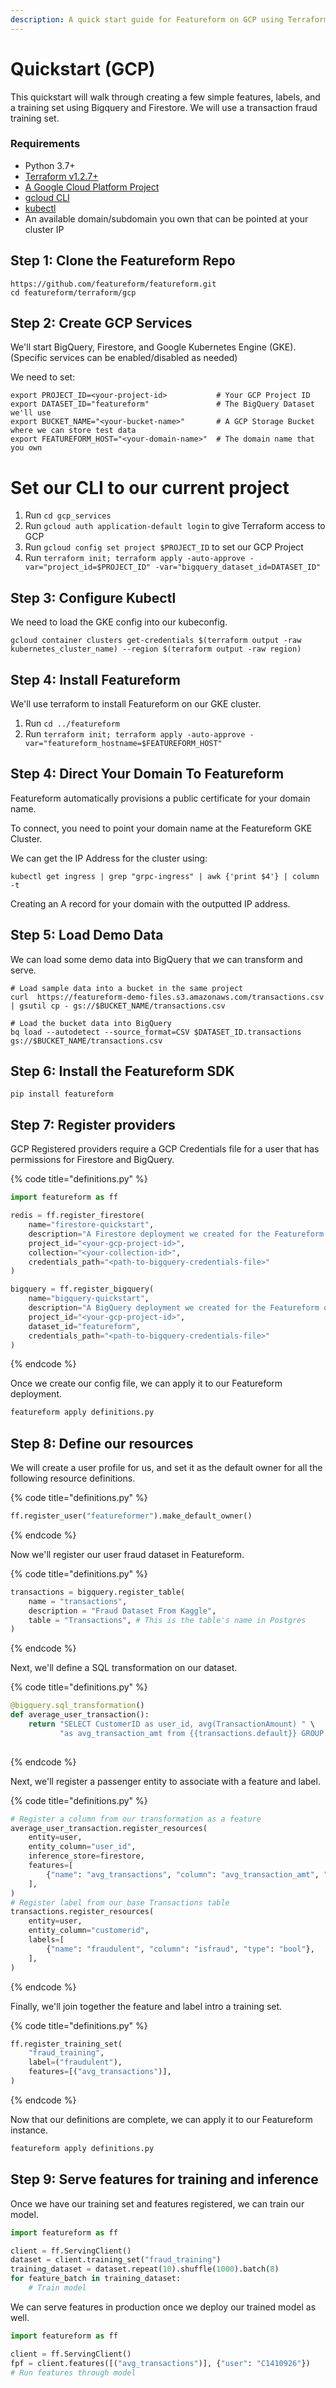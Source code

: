```yaml
---
description: A quick start guide for Featureform on GCP using Terraform.
---
```


# Quickstart (GCP)

This quickstart will walk through creating a few simple features, labels, and a training set using Bigquery and Firestore. 
We will use a transaction fraud training set.

### Requirements

- Python 3.7+
- [Terraform v1.2.7+](https://www.terraform.io/downloads)
- [A Google Cloud Platform Project](https://cloud.google.com/)
- [gcloud CLI](https://cloud.google.com/sdk/gcloud)
- [kubectl](https://kubernetes.io/docs/tasks/tools/)
- An available domain/subdomain you own that can be pointed at your cluster IP

## Step 1: Clone the Featureform Repo
```shell
https://github.com/featureform/featureform.git
cd featureform/terraform/gcp
```

## Step 2: Create GCP Services
We'll start BigQuery, Firestore, and Google Kubernetes Engine (GKE). (Specific services can be enabled/disabled as needed)

We need to set:
```shell
export PROJECT_ID=<your-project-id>           # Your GCP Project ID
export DATASET_ID="featureform"               # The BigQuery Dataset we'll use
export BUCKET_NAME="<your-bucket-name>"       # A GCP Storage Bucket where we can store test data
export FEATUREFORM_HOST="<your-domain-name>"  # The domain name that you own
```
# Set our CLI to our current project

1. Run ``cd gcp_services``
2. Run ``gcloud auth application-default login`` to give Terraform access to GCP
3. Run ``gcloud config set project $PROJECT_ID`` to set our GCP Project
4. Run ``terraform init; terraform apply -auto-approve -var="project_id=$PROJECT_ID" -var="bigquery_dataset_id=DATASET_ID"``

## Step 3: Configure Kubectl
We need to load the GKE config into our kubeconfig.

``gcloud container clusters get-credentials $(terraform output -raw kubernetes_cluster_name) --region $(terraform output -raw region)``

## Step 4: Install Featureform
We'll use terraform to install Featureform on our GKE cluster.

1. Run ``cd ../featureform``
2. Run ``terraform init; terraform apply -auto-approve -var="featureform_hostname=$FEATUREFORM_HOST"``

## Step 4: Direct Your Domain To Featureform

Featureform automatically provisions a public certificate for your domain name. 

To connect, you need to point your domain name at the Featureform GKE Cluster.

We can get the IP Address for the cluster using:
```shell
kubectl get ingress | grep "grpc-ingress" | awk {'print $4'} | column -t
```

Creating an A record for your domain with the outputted IP address. 


## Step 5: Load Demo Data
We can load some demo data into BigQuery that we can transform and serve.

```shell
# Load sample data into a bucket in the same project
curl  https://featureform-demo-files.s3.amazonaws.com/transactions.csv | gsutil cp - gs://$BUCKET_NAME/transactions.csv

# Load the bucket data into BigQuery
bq load --autodetect --source_format=CSV $DATASET_ID.transactions gs://$BUCKET_NAME/transactions.csv
```

## Step 6: Install the Featureform SDK

```
pip install featureform
```

## Step 7: Register providers
GCP Registered providers require a GCP Credentials file for a user that has permissions for Firestore and BigQuery.

{% code title="definitions.py" %}
```python
import featureform as ff

redis = ff.register_firestore(
    name="firestore-quickstart",
    description="A Firestore deployment we created for the Featureform quickstart",
    project_id="<your-gcp-project-id>",
    collection="<your-collection-id>",
    credentials_path="<path-to-bigquery-credentials-file>" 
)

bigquery = ff.register_bigquery(
    name="bigquery-quickstart",
    description="A BigQuery deployment we created for the Featureform quickstart",
    project_id="<your-gcp-project-id>",
    dataset_id="featureform",
    credentials_path="<path-to-bigquery-credentials-file>"
)
```
{% endcode %}

Once we create our config file, we can apply it to our Featureform deployment.

```bash
featureform apply definitions.py
```

## Step 8: Define our resources

We will create a user profile for us, and set it as the default owner for all the following resource definitions.

{% code title="definitions.py" %}
```python
ff.register_user("featureformer").make_default_owner()
```
{% endcode %}

Now we'll register our  user fraud dataset in Featureform.

{% code title="definitions.py" %}
```python
transactions = bigquery.register_table(
    name = "transactions",
    description = "Fraud Dataset From Kaggle",
    table = "Transactions", # This is the table's name in Postgres
)
```
{% endcode %}

Next, we'll define a SQL transformation on our dataset.

{% code title="definitions.py" %}
```python
@bigquery.sql_transformation()
def average_user_transaction():
    return "SELECT CustomerID as user_id, avg(TransactionAmount) " \
           "as avg_transaction_amt from {{transactions.default}} GROUP BY user_id"
    
```
{% endcode %}

Next, we'll register a passenger entity to associate with a feature and label.

{% code title="definitions.py" %}
```python
# Register a column from our transformation as a feature
average_user_transaction.register_resources(
    entity=user,
    entity_column="user_id",
    inference_store=firestore,
    features=[
        {"name": "avg_transactions", "column": "avg_transaction_amt", "type": "float32"},
    ],
)
# Register label from our base Transactions table
transactions.register_resources(
    entity=user,
    entity_column="customerid",
    labels=[
        {"name": "fraudulent", "column": "isfraud", "type": "bool"},
    ],
)
```
{% endcode %}

Finally, we'll join together the feature and label intro a training set.

{% code title="definitions.py" %}
```python
ff.register_training_set(
    "fraud_training",
    label=("fraudulent"),
    features=[("avg_transactions")],
)
```
{% endcode %}

Now that our definitions are complete, we can apply it to our Featureform instance.

```bash
featureform apply definitions.py
```

## Step 9: Serve features for training and inference

Once we have our training set and features registered, we can train our model.

```python
import featureform as ff

client = ff.ServingClient()
dataset = client.training_set("fraud_training")
training_dataset = dataset.repeat(10).shuffle(1000).batch(8)
for feature_batch in training_dataset:
    # Train model
```

We can serve features in production once we deploy our trained model as well.

```python
import featureform as ff

client = ff.ServingClient()
fpf = client.features([("avg_transactions")], {"user": "C1410926"})
# Run features through model
```
